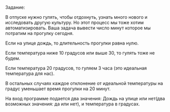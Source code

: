 Задание:

В отпуске нужно гулять, чтобы отдохнуть, узнать много нового и исследовать другую культуру. Но этот процесс мы тоже хотим автоматизировать. Ваша задача вывести число минут которое мы потратим на прогулку сегодня.

Если на улице дождь, то длительность прогулки равна нулю.

Если температура ниже 10 градусов или выше 30, то гулять тоже не будем.

Если температура 20 градусов, то гуляем 3 часа (это идеальная температура для нас).

В остальных случаях каждое отклонение от идеальной температуры на градус уменьшает время прогулки на 20 минут.

На вход программе подается два значения: Дождь на улице или нет(два возможных значения: да или нет), и температура в градусах.